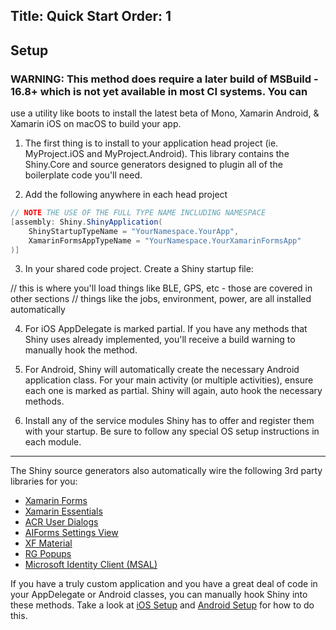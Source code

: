 Title: Quick Start
Order: 1
---

## Setup

### WARNING: This method does require a later build of MSBuild - 16.8+ which is not yet available in most CI systems.  You can
use a utility like boots to install the latest beta of Mono, Xamarin Android, & Xamarin iOS on macOS to build your app.

1. The first thing is to install <?! NugetShield "Shiny" /?> to your application head project (ie. MyProject.iOS and MyProject.Android).  This library contains the Shiny.Core and source generators designed to plugin
all of the boilerplate code you'll need.

2. Add the following anywhere in each head project

```csharp
// NOTE THE USE OF THE FULL TYPE NAME INCLUDING NAMESPACE
[assembly: Shiny.ShinyApplication(
    ShinyStartupTypeName = "YourNamespace.YourApp",
    XamarinFormsAppTypeName = "YourNamespace.YourXamarinFormsApp"
)]
```  

3. In your shared code project.  Create a Shiny startup file:

<?! Startup ?>
// this is where you'll load things like BLE, GPS, etc - those are covered in other sections
// things like the jobs, environment, power, are all installed automatically
<?!/ Startup ?>


4. For iOS AppDelegate is marked partial.  If you have any methods that Shiny uses already implemented, you'll receive
a build warning to manually hook the method.

5. For Android, Shiny will automatically create the necessary Android application class.  For your main activity (or multiple activities),
ensure each one is marked as partial.  Shiny will again, auto hook the necessary methods.

6. Install any of the service modules Shiny has to offer and register them with your startup.  Be sure to follow any special
OS setup instructions in each module.

---
The Shiny source generators also automatically wire the following 3rd party libraries for you:

* [Xamarin Forms](https://github.com/xamarin/xamarin.forms)
* [Xamarin Essentials](https://github.com/xamarin/essentials)
* [ACR User Dialogs](https://github.com/aritchie/userdialogs)
* [AIForms Settings View](https://github.com/muak/AiForms.SettingsView)
* [XF Material](https://github.com/Baseflow/XF-Material-Library)
* [RG Popups](https://github.com/rotorgames/Rg.Plugins.Popup)
* [Microsoft Identity Client (MSAL)](https://github.com/AzureAD/microsoft-authentication-library-for-dotnet)

If you have a truly custom application and you have a great deal of code in your AppDelegate or Android classes, you can manually
hook Shiny into these methods.  Take a look at [iOS Setup](xref:ios) and [Android Setup](xref:android) for how to do this.